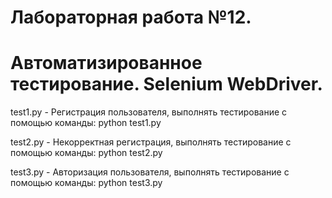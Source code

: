 # Лабораторная работа №12.
# Автоматизированное тестирование. Selenium WebDriver.

test1.py - Регистрация пользователя, выполнять тестирование с помощью команды: python test1.py

test2.py - Некорректная регистрация, выполнять тестирование с помощью команды: python test2.py

test3.py - Авторизация пользователя, выполнять тестирование с помощью команды: python test3.py
